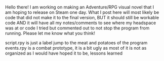 Hello there! I am working on making an Adventure/RPG visual novel that I am hoping to release on Steam one day. What I post here will most likely be code that did not make it to the final version, 
BUT it should still be workable code AND it will have all my notes/comments to see where my headspace was at or code I tried but commented out to not stop the program from running. Please let me know 
what you think!

script.rpy is just a label jump to the meat and potatoes of the program 
events.rpy is a combat prototype, it is a bit ugly as most of it is not as organized as I would have hoped it to be, lessons learned
